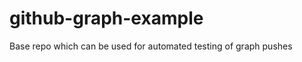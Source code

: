 github-graph-example
====================

Base repo which can be used for automated testing of graph pushes

